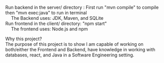 Run backend in the server/ directory : First run "mvn compile" to compile then "mvn exec:java" to run in terminal  <br/>
&emsp; The Backend uses: JDK, Maven, and SQLite  <br>
Run frontend in the client/ directory: "npm start"  <br>
&emsp; The frontend uses: Node.js and npm


Why this project?  <br/>
The purpose of this project is to show I am capable of working on both/either the Frontend and Backend, have knowledge in working with databases, react, and Java in a Software Engineering setting.

